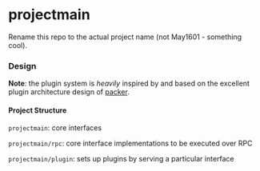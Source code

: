 # projectmain

Rename this repo to the actual project name (not May1601 - something cool).

### Design

**Note**: the plugin system is *heavily* inspired by and based on the
excellent plugin architecture design of
[packer](https://github.com/mitchellh/packer).


#### Project Structure

`projectmain`: core interfaces

`projectmain/rpc`: core interface implementations to be executed over RPC

`projectmain/plugin`: sets up plugins by serving a particular interface

